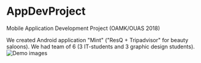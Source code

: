 # AppDevProject
Mobile Application Development Project (OAMK/OUAS 2018)

We created Android application "Mint" ("ResQ + Tripadvisor" for beauty saloons). We had team of 6 (3 IT-students and 3 graphic design students). 
![Demo images](https://i.ibb.co/XkpCk2b/Mint.png)
